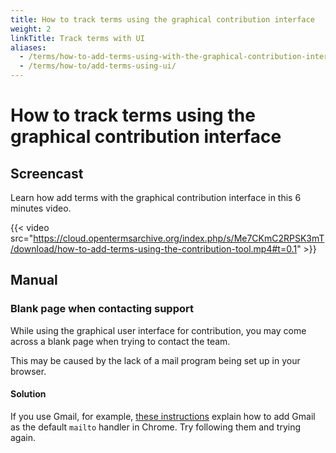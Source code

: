 ```yaml
---
title: How to track terms using the graphical contribution interface
weight: 2
linkTitle: Track terms with UI
aliases: 
  - /terms/how-to-add-terms-using-with-the-graphical-contribution-interface/
  - /terms/how-to/add-terms-using-ui/
---
```


# How to track terms using the graphical contribution interface

## Screencast

Learn how add terms with the graphical contribution interface in this 6 minutes video.

{{< video src="https://cloud.opentermsarchive.org/index.php/s/Me7CKmC2RPSK3mT/download/how-to-add-terms-using-the-contribution-tool.mp4#t=0.1" >}}

## Manual

### Blank page when contacting support

While using the graphical user interface for contribution, you may come across a blank page when trying to contact the team.

This may be caused by the lack of a mail program being set up in your browser.

#### Solution

If you use Gmail, for example, [these instructions](https://support.google.com/chrome/thread/57026170/how-to-add-gmail-as-default-mailto-handler) explain how to add Gmail as the default `mailto` handler in Chrome. Try following them and trying again.
